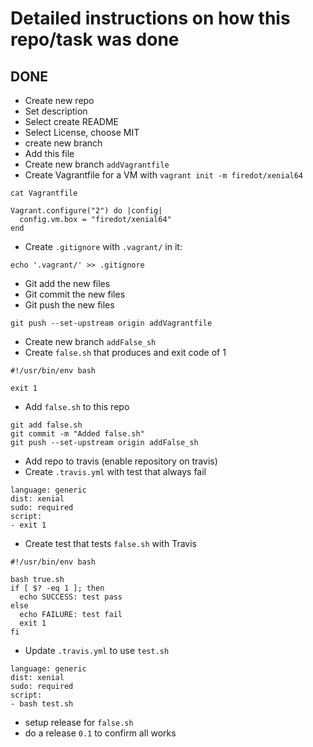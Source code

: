 # Detailed instructions on how this repo/task was done

## DONE
- Create new repo
- Set description
- Select create README
- Select License, choose MIT
- create new branch
- Add this file
- Create new branch `addVagrantfile`
- Create Vagrantfile for a VM with `vagrant init -m firedot/xenial64`

```
cat Vagrantfile

Vagrant.configure("2") do |config|
  config.vm.box = "firedot/xenial64"
end
```

- Create ```.gitignore``` with ```.vagrant/``` in it: 

```
echo '.vagrant/' >> .gitignore
```

- Git add the new files
- Git commit the new files
- Git push the new files

```
git push --set-upstream origin addVagrantfile
```
- Create new branch ```addFalse_sh```
- Create ```false.sh``` that produces and exit code of 1

```
#!/usr/bin/env bash

exit 1
```
- Add ```false.sh``` to this repo
```
git add false.sh
git commit -m "Added false.sh"
git push --set-upstream origin addFalse_sh
```

- Add repo to travis (enable repository on travis)
- Create `.travis.yml` with test that always fail

```
language: generic
dist: xenial
sudo: required
script:
- exit 1
```

- Create test that tests ```false.sh``` with Travis

```
#!/usr/bin/env bash

bash true.sh
if [ $? -eq 1 ]; then
  echo SUCCESS: test pass
else
  echo FAILURE: test fail
  exit 1
fi
```

- Update ```.travis.yml``` to use ```test.sh```

```
language: generic
dist: xenial
sudo: required
script:
- bash test.sh
```
- setup release for `false.sh`
- do a release `0.1` to confirm all works


